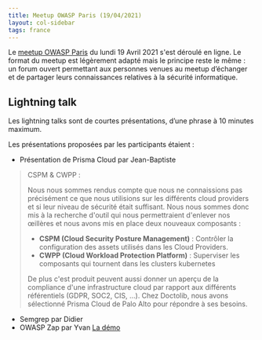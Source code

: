 ```yaml
---
title: Meetup OWASP Paris (19/04/2021)
layout: col-sidebar
tags: france
---
```


Le [meetup OWASP Paris](https://t.co/ZTNrEhIKrE) du lundi 19 Avril 2021 s'est déroulé en ligne. Le format du meetup est légèrement adapté mais le principe reste le même : un forum ouvert permettant aux personnes venues au meetup d’échanger et de partager leurs connaissances relatives à la sécurité informatique.

## Lightning talk

Les lightning talks sont de courtes présentations, d’une phrase à 10 minutes maximum.

Les présentations proposées par les participants étaient : 

 - Présentation de Prisma Cloud par Jean-Baptiste

> CSPM & CWPP :
>
> Nous nous sommes rendus compte que nous ne connaissions pas précisément ce que nous utilisions sur les différents cloud providers et si leur niveau de sécurité était suffisant.
> Nous nous sommes donc mis à la recherche d'outil qui nous permettraient d'enlever nos œillères et nous avons mis en place deux nouveaux composants :
> 
> - **CSPM (Cloud Security Posture Management)** : Contrôler la configuration des assets utilisés dans les Cloud Providers.
> - **CWPP (Cloud Workload Protection Platform)** : Superviser les composants qui tournent dans les clusters kubernetes
> 
> De plus c'est produit peuvent aussi donner un aperçu de la compliance d'une infrastructure cloud par rapport aux différents référentiels (GDPR, SOC2, CIS, ...).
> Chez Doctolib, nous avons sélectionné Prisma Cloud de Palo Alto pour répondre à ses besoins.

 - Semgrep par Didier
 - OWASP Zap par Yvan [La démo](https://github.com/cotonne/security/tree/master/demo-owasp)
